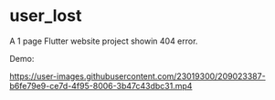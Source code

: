 # user_lost

A 1 page Flutter website project showin 404 error. 

Demo: 




https://user-images.githubusercontent.com/23019300/209023387-b6fe79e9-ce7d-4f95-8006-3b47c43dbc31.mp4

